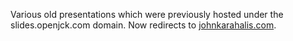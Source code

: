 Various old presentations which were previously hosted under the
slides.openjck.com domain. Now redirects to
[johnkarahalis.com](https://johnkarahalis.com).
